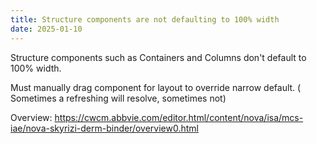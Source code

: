 ```yaml
---
title: Structure components are not defaulting to 100% width
date: 2025-01-10
---
```


Structure components such as Containers and Columns don't default to 100% width.

Must manually drag component for layout to override narrow default. ( Sometimes a refreshing will resolve, sometimes not)

Overview: https://cwcm.abbvie.com/editor.html/content/nova/isa/mcs-iae/nova-skyrizi-derm-binder/overview0.html
